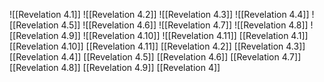 ![[Revelation 4.1]]
![[Revelation 4.2]]
![[Revelation 4.3]]
![[Revelation 4.4]]
![[Revelation 4.5]]
![[Revelation 4.6]]
![[Revelation 4.7]]
![[Revelation 4.8]]
![[Revelation 4.9]]
![[Revelation 4.10]]
![[Revelation 4.11]]
[[Revelation 4.1]]
[[Revelation 4.10]]
[[Revelation 4.11]]
[[Revelation 4.2]]
[[Revelation 4.3]]
[[Revelation 4.4]]
[[Revelation 4.5]]
[[Revelation 4.6]]
[[Revelation 4.7]]
[[Revelation 4.8]]
[[Revelation 4.9]]
[[Revelation 4]]
